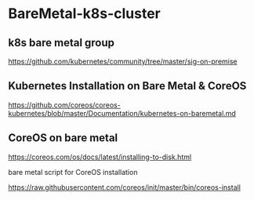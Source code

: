 # BareMetal-k8s-cluster

## k8s bare metal group
https://github.com/kubernetes/community/tree/master/sig-on-premise


## Kubernetes Installation on Bare Metal & CoreOS
https://github.com/coreos/coreos-kubernetes/blob/master/Documentation/kubernetes-on-baremetal.md   


## CoreOS on bare metal 

https://coreos.com/os/docs/latest/installing-to-disk.html   


bare metal script for CoreOS installation 

https://raw.githubusercontent.com/coreos/init/master/bin/coreos-install


